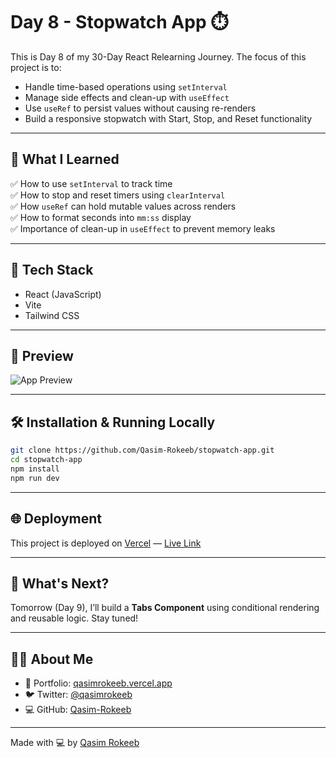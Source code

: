 
# Day 8 - Stopwatch App ⏱️

This is Day 8 of my 30-Day React Relearning Journey. The focus of this project is to:

- Handle time-based operations using `setInterval`
- Manage side effects and clean-up with `useEffect`
- Use `useRef` to persist values without causing re-renders
- Build a responsive stopwatch with Start, Stop, and Reset functionality

---

## 🚀 What I Learned

✅ How to use `setInterval` to track time  
✅ How to stop and reset timers using `clearInterval`  
✅ How `useRef` can hold mutable values across renders  
✅ How to format seconds into `mm:ss` display  
✅ Importance of clean-up in `useEffect` to prevent memory leaks  

---

## 🧠 Tech Stack

- React (JavaScript)
- Vite
- Tailwind CSS

---

## 📸 Preview

![App Preview](https://raw.githubusercontent.com/Qasim-Rokeeb/stopwatch-app/main/screenshot.png)

---

## 🛠️ Installation & Running Locally

```bash
git clone https://github.com/Qasim-Rokeeb/stopwatch-app.git
cd stopwatch-app
npm install
npm run dev
````

---

## 🌐 Deployment

This project is deployed on [Vercel](https://vercel.com/) — [Live Link](https://qasimrokeeb-stopwatch-app.vercel.app/)

---

## 🔮 What's Next?

Tomorrow (Day 9), I’ll build a **Tabs Component** using conditional rendering and reusable logic. Stay tuned!

---

## 🙋‍♂️ About Me

* 🔗 Portfolio: [qasimrokeeb.vercel.app](https://qasimrokeeb.vercel.app)
* 🐦 Twitter: [@qasimrokeeb](https://x.com/qasimrokeeb)
* 💻 GitHub: [Qasim-Rokeeb](https://github.com/Qasim-Rokeeb)

---

Made with 💻 by [Qasim Rokeeb](https://github.com/Qasim-Rokeeb)

```
```
